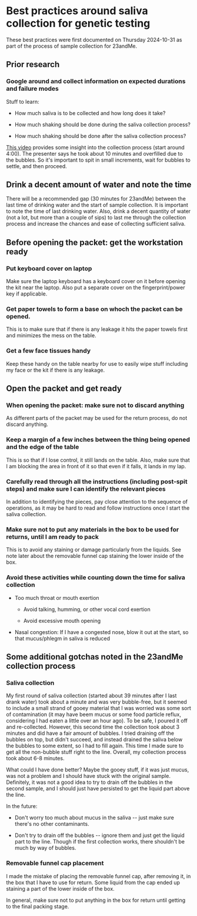 # Best practices around saliva collection for genetic testing

These best practices were first documented on Thursday 2024-10-31 as
part of the process of sample collection for 23andMe.

## Prior research

### Google around and collect information on expected durations and failure modes

Stuff to learn:

* How much saliva is to be collected and how long does it take?

* How much shaking should be done during the saliva collection
  process?

* How much shaking should be done after the saliva collection process?

[This video](https://www.youtube.com/watch?v=h4VSixMVb-U) provides
some insight into the collection process (start around 4:00). The
presenter says he took about 10 minutes and overfilled due to the
bubbles. So it's important to spit in small increments, wait for
bubbles to settle, and then proceed.

## Drink a decent amount of water and note the time

There will be a recommended gap (30 minutes for 23andMe) between the
last time of drinking water and the start of sample collection. It is
important to note the time of last drinking water. Also, drink a
decent quantity of water (not a lot, but more than a couple of sips)
to last me through the collection process and increase the chances and
ease of collecting sufficient saliva.

## Before opening the packet: get the workstation ready

### Put keyboard cover on laptop

Make sure the laptop keyboard has a keyboard cover on it before
opening the kit near the laptop. Also put a separate cover on the
fingerprint/power key if applicable.

### Get paper towels to form a base on whoch the packet can be opened.

This is to make sure that if there is any leakage it hits the paper
towels first and minimizes the mess on the table.

### Get a few face tissues handy

Keep these handy on the table nearby for use to easily wipe stuff including my face or the kit if there is any leakage.

## Open the packet and get ready

### When opening the packet: make sure not to discard anything

As different parts of the packet may be used for the return process,
do not discard anything.

### Keep a margin of a few inches between the thing being opened and the edge of the table

This is so that if I lose control, it still lands on the table. Also,
make sure that I am blocking the area in front of it so that even if
it falls, it lands in my lap.

### Carefully read through all the instructions (including post-spit steps) and make sure I can identify the relevant pieces

In addition to identifying the pieces, pay close attention to the
sequence of operations, as it may be hard to read and follow
instructions once I start the saliva collection.

### Make sure not to put any materials in the box to be used for returns, until I am ready to pack

This is to avoid any staining or damage particularly from the
liquids. See note later about the removable funnel cap staining the
lower inside of the box.

### Avoid these activities while counting down the time for saliva collection

* Too much throat or mouth exertion

  * Avoid talking, humming, or other vocal cord exertion

  * Avoid excessive mouth opening

* Nasal congestion: If I have a congested nose, blow it out at the
  start, so that mucus/phlegm in saliva is reduced

## Some additional gotchas noted in the 23andMe collection process

### Saliva collection

My first round of saliva collection (started about 39 minutes after I
last drank water) took about a minute and was very bubble-free, but it
seemed to include a small strand of gooey material that I was worried
was some sort of contamination (it may have beem mucus or some food
particle reflux, considering I had eaten a little over an hour
ago). To be safe, I poured it off and re-collected. However, this
second time the collection took about 3 minutes and did have a fair
amount of bubbles. I tried draining off the bubbles on top, but didn't
succeed, and instead drained the saliva below the bubbles to some
extent, so I had to fill again. This time I made sure to get all the
non-bubble stuff right to the line. Overall, my collection process
took about 6-8 minutes.

What could I have done better? Maybe the gooey stuff, if it was just
mucus, was not a problem and I should have stuck with the original
sample. Definitely, it was not a good idea to try to drain off the
bubbles in the second sample, and I should just have persisted to get
the liquid part above the line.

In the future:

* Don't worry too much about mucus in the saliva -- just make sure
  there's no other contaminants.

* Don't try to drain off the bubbles -- ignore them and just get the
  liquid part to the line. Though if the first collection works, there
  shouldn't be much by way of bubbles.

### Removable funnel cap placement

I made the mistake of placing the removable funnel cap, after removing
it, in the box that I have to use for return. Some liquid from the cap
ended up staining a part of the lower inside of the box.

In general, make sure not to put anything in the box for return until
getting to the final packing stage.
